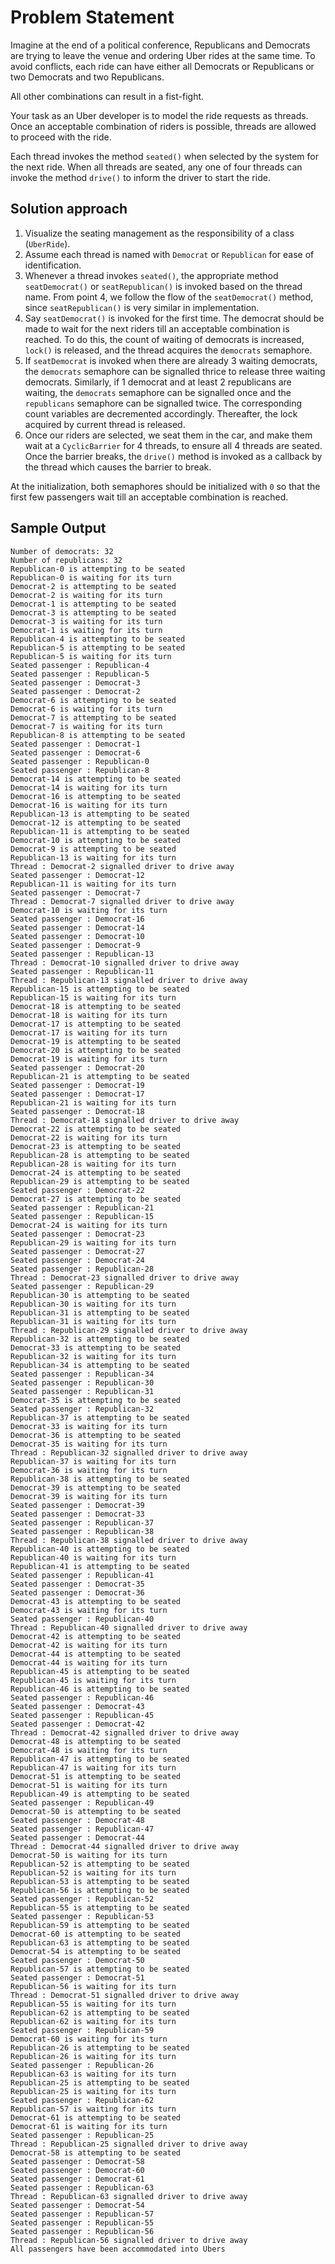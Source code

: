 # Problem Statement
Imagine at the end of a political conference, Republicans and Democrats are trying to leave the venue and ordering Uber 
rides at the same time. To avoid conflicts, each ride can have either all Democrats or Republicans or two Democrats and 
two Republicans.

All other combinations can result in a fist-fight.

Your task as an Uber developer is to model the ride requests as threads. Once an acceptable combination of riders is 
possible, threads are allowed to proceed with the ride.

Each thread invokes the method `seated()` when selected by the system for the next ride. When all threads are seated,
any one of four threads can invoke the method `drive()` to inform the driver to start the ride.

## Solution approach
1. Visualize the seating management as the responsibility of a class (`UberRide`).
2. Assume each thread is named with `Democrat` or `Republican` for ease of identification.
3. Whenever a thread invokes `seated()`, the appropriate method `seatDemocrat()` or `seatRepublican()` is invoked based 
on the thread name. From point 4, we follow the flow of the `seatDemocrat()` method, since `seatRepublican()` is very
similar in implementation.
4. Say `seatDemocrat()` is invoked for the first time. The democrat should be made to wait for the next riders till an 
acceptable combination is reached. To do this, the count of waiting of democrats is increased, `lock()` is released, and
the thread acquires the `democrats` semaphore.
5. If `seatDemocrat` is invoked when there are already 3 waiting democrats, the `democrats` semaphore can be signalled
thrice to release three waiting democrats. Similarly, if 1 democrat and at least 2 republicans are waiting, the
`democrats` semaphore can be signalled once and the `republicans` semaphore can be signalled twice. The corresponding 
count variables are decremented accordingly. Thereafter, the lock acquired by current thread is released.
6. Once our riders are selected, we seat them in the car, and make them wait at a `CyclicBarrier` for 4 threads, to
ensure all 4 threads are seated. Once the barrier breaks, the `drive()` method is invoked as a callback by the thread
which causes the barrier to break.

At the initialization, both semaphores should be initialized with `0` so that the first few passengers wait till an 
acceptable combination is reached.

## Sample Output
```
Number of democrats: 32
Number of republicans: 32
Republican-0 is attempting to be seated
Republican-0 is waiting for its turn
Democrat-2 is attempting to be seated
Democrat-2 is waiting for its turn
Democrat-1 is attempting to be seated
Democrat-3 is attempting to be seated
Democrat-3 is waiting for its turn
Democrat-1 is waiting for its turn
Republican-4 is attempting to be seated
Republican-5 is attempting to be seated
Republican-5 is waiting for its turn
Seated passenger : Republican-4
Seated passenger : Republican-5
Seated passenger : Democrat-3
Seated passenger : Democrat-2
Democrat-6 is attempting to be seated
Democrat-6 is waiting for its turn
Democrat-7 is attempting to be seated
Democrat-7 is waiting for its turn
Republican-8 is attempting to be seated
Seated passenger : Democrat-1
Seated passenger : Democrat-6
Seated passenger : Republican-0
Seated passenger : Republican-8
Democrat-14 is attempting to be seated
Democrat-14 is waiting for its turn
Democrat-16 is attempting to be seated
Democrat-16 is waiting for its turn
Republican-13 is attempting to be seated
Democrat-12 is attempting to be seated
Republican-11 is attempting to be seated
Democrat-10 is attempting to be seated
Democrat-9 is attempting to be seated
Republican-13 is waiting for its turn
Thread : Democrat-2 signalled driver to drive away
Seated passenger : Democrat-12
Republican-11 is waiting for its turn
Seated passenger : Democrat-7
Thread : Democrat-7 signalled driver to drive away
Democrat-10 is waiting for its turn
Seated passenger : Democrat-16
Seated passenger : Democrat-14
Seated passenger : Democrat-10
Seated passenger : Democrat-9
Seated passenger : Republican-13
Thread : Democrat-10 signalled driver to drive away
Seated passenger : Republican-11
Thread : Republican-13 signalled driver to drive away
Republican-15 is attempting to be seated
Republican-15 is waiting for its turn
Democrat-18 is attempting to be seated
Democrat-18 is waiting for its turn
Democrat-17 is attempting to be seated
Democrat-17 is waiting for its turn
Democrat-19 is attempting to be seated
Democrat-20 is attempting to be seated
Democrat-19 is waiting for its turn
Seated passenger : Democrat-20
Republican-21 is attempting to be seated
Seated passenger : Democrat-19
Seated passenger : Democrat-17
Republican-21 is waiting for its turn
Seated passenger : Democrat-18
Thread : Democrat-18 signalled driver to drive away
Democrat-22 is attempting to be seated
Democrat-22 is waiting for its turn
Democrat-23 is attempting to be seated
Republican-28 is attempting to be seated
Republican-28 is waiting for its turn
Democrat-24 is attempting to be seated
Republican-29 is attempting to be seated
Seated passenger : Democrat-22
Democrat-27 is attempting to be seated
Seated passenger : Republican-21
Seated passenger : Republican-15
Democrat-24 is waiting for its turn
Seated passenger : Democrat-23
Republican-29 is waiting for its turn
Seated passenger : Democrat-27
Seated passenger : Democrat-24
Seated passenger : Republican-28
Thread : Democrat-23 signalled driver to drive away
Seated passenger : Republican-29
Republican-30 is attempting to be seated
Republican-30 is waiting for its turn
Republican-31 is attempting to be seated
Republican-31 is waiting for its turn
Thread : Republican-29 signalled driver to drive away
Republican-32 is attempting to be seated
Democrat-33 is attempting to be seated
Republican-32 is waiting for its turn
Republican-34 is attempting to be seated
Seated passenger : Republican-34
Seated passenger : Republican-30
Seated passenger : Republican-31
Democrat-35 is attempting to be seated
Seated passenger : Republican-32
Republican-37 is attempting to be seated
Democrat-33 is waiting for its turn
Democrat-36 is attempting to be seated
Democrat-35 is waiting for its turn
Thread : Republican-32 signalled driver to drive away
Republican-37 is waiting for its turn
Democrat-36 is waiting for its turn
Republican-38 is attempting to be seated
Democrat-39 is attempting to be seated
Democrat-39 is waiting for its turn
Seated passenger : Democrat-39
Seated passenger : Democrat-33
Seated passenger : Republican-37
Seated passenger : Republican-38
Thread : Republican-38 signalled driver to drive away
Republican-40 is attempting to be seated
Republican-40 is waiting for its turn
Republican-41 is attempting to be seated
Seated passenger : Republican-41
Seated passenger : Democrat-35
Seated passenger : Democrat-36
Democrat-43 is attempting to be seated
Democrat-43 is waiting for its turn
Seated passenger : Republican-40
Thread : Republican-40 signalled driver to drive away
Democrat-42 is attempting to be seated
Democrat-42 is waiting for its turn
Democrat-44 is attempting to be seated
Democrat-44 is waiting for its turn
Republican-45 is attempting to be seated
Republican-45 is waiting for its turn
Republican-46 is attempting to be seated
Seated passenger : Republican-46
Seated passenger : Democrat-43
Seated passenger : Republican-45
Seated passenger : Democrat-42
Thread : Democrat-42 signalled driver to drive away
Democrat-48 is attempting to be seated
Democrat-48 is waiting for its turn
Republican-47 is attempting to be seated
Republican-47 is waiting for its turn
Democrat-51 is attempting to be seated
Democrat-51 is waiting for its turn
Republican-49 is attempting to be seated
Seated passenger : Republican-49
Democrat-50 is attempting to be seated
Seated passenger : Democrat-48
Seated passenger : Republican-47
Seated passenger : Democrat-44
Thread : Democrat-44 signalled driver to drive away
Democrat-50 is waiting for its turn
Republican-52 is attempting to be seated
Republican-52 is waiting for its turn
Republican-53 is attempting to be seated
Republican-56 is attempting to be seated
Seated passenger : Republican-52
Republican-55 is attempting to be seated
Seated passenger : Republican-53
Republican-59 is attempting to be seated
Democrat-60 is attempting to be seated
Republican-63 is attempting to be seated
Democrat-54 is attempting to be seated
Seated passenger : Democrat-50
Republican-57 is attempting to be seated
Seated passenger : Democrat-51
Republican-56 is waiting for its turn
Thread : Democrat-51 signalled driver to drive away
Republican-55 is waiting for its turn
Republican-62 is attempting to be seated
Republican-62 is waiting for its turn
Seated passenger : Republican-59
Democrat-60 is waiting for its turn
Republican-26 is attempting to be seated
Republican-26 is waiting for its turn
Seated passenger : Republican-26
Republican-63 is waiting for its turn
Republican-25 is attempting to be seated
Republican-25 is waiting for its turn
Seated passenger : Republican-62
Republican-57 is waiting for its turn
Democrat-61 is attempting to be seated
Democrat-61 is waiting for its turn
Seated passenger : Republican-25
Thread : Republican-25 signalled driver to drive away
Democrat-58 is attempting to be seated
Seated passenger : Democrat-58
Seated passenger : Democrat-60
Seated passenger : Democrat-61
Seated passenger : Republican-63
Thread : Republican-63 signalled driver to drive away
Seated passenger : Democrat-54
Seated passenger : Republican-57
Seated passenger : Republican-55
Seated passenger : Republican-56
Thread : Republican-56 signalled driver to drive away
All passengers have been accommodated into Ubers
```